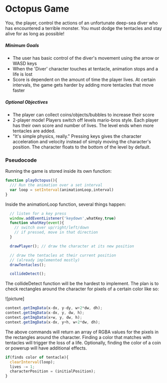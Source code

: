 # Octopus Game

You, the player, control the actions of an unfortunate deep-sea diver who has encountered a terrible monster.  You must dodge the tentacles and stay alive for as long as possible!

##### Minimum Goals

* The user has basic control of the diver's movement using the arrow or WASD keys
* When the 'Diver' character touches at tentacle, animation stops and a life is lost
* Score is dependent on the amount of time the player lives.  At certain intervals, the game gets harder by adding more tentacles that move faster

##### Optional Objectives

* The player can collect coins/objects/bubbles to increase their score
* 2-player mode!  Players switch off levels mario-bros style.  Each player has their own score and number of lives.  The level ends when more tentacles are added.
* "It's simple physics, really." Pressing keys gives the character acceleration and velocity instead of simply moving the character's position.  The character floats to the bottom of the level by default.

### Pseudocode

Running the game is stored inside its own function:

```js
function playOctopus(){
  /// Run the animation over a set interval
  var loop = setInterval(animationLoop,interval)
}
```

Inside the animationLoop function, several things happen:

```js
  // listen for a key press
  window.addEventListener('keydown',whatKey,true)
  function whatKey(event){
    // switch over up/right/left/down
    // if pressed, move in that direction
  }
```

```js
  drawPlayer(); // draw the character at its new position
```

```js
  // draw the tentacles at their current position
  // (already implemented mostly)
  drawTentacles();  
```

```js
  collideDetect();
```

The collideDetect function will be the hardest to implement.  The plan is to check rectangles around the character for pixels of a certain color like so:

![picture]

```js
context.getImgData(x-dx, y-dy, w+2*dw, dh);
context.getImgData(x-dx, y, dw, h);
context.getImgData(x+w, y, dw, h);
context.getImgData(x-dx, y+h, w+2*dw, dh);  
```
The above commands will return an array of RGBA values for the pixels in the rectangles around the character.  Finding a color that matches with tentacles will trigger the loss of a life.  Optionally, finding the color of a coin or powerup will have additional effects.

```js
if(finds color of tentacle){
  clearInterval(loop);
  lives -= 1;
  characterPosition = (initialPosition);
}
```
